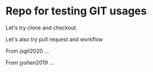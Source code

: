 # Repo for testing GIT usages

Let's try clone and checkout.

Let's also try pull request and workflow

From jsgit2020 ...

From jyshen2019 ...
